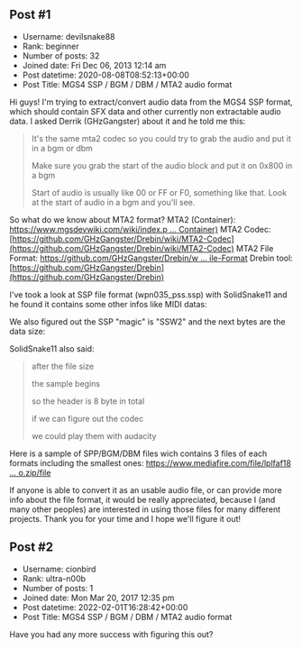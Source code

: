 ## Post #1
- Username: devilsnake88
- Rank: beginner
- Number of posts: 32
- Joined date: Fri Dec 06, 2013 12:14 am
- Post datetime: 2020-08-08T08:52:13+00:00
- Post Title: MGS4 SSP / BGM / DBM / MTA2 audio format

Hi guys!
I'm trying to extract/convert audio data  from the MGS4 SSP format, which should contain SFX data and other currently non extractable audio data.
I asked Derrik (GHzGangster) about it and he told me this:

> It's the same mta2 codec so you could try to grab the audio and put it in a bgm or dbm
>
> Make sure you grab the start of the audio block and put it on 0x800 in a bgm
>
> Start of audio is usually like 00 or FF or F0, something like that. Look at the start of audio in a bgm and you'll see.

So what do we know about MTA2 format?
MTA2 (Container): [https://www.mgsdevwiki.com/wiki/index.p ... Container)](https://www.mgsdevwiki.com/wiki/index.php/MTA2_%28Container%29)
MTA2 Codec:         [https://github.com/GHzGangster/Drebin/wiki/MTA2-Codec](https://github.com/GHzGangster/Drebin/wiki/MTA2-Codec)
MTA2 File Format: [https://github.com/GHzGangster/Drebin/w ... ile-Format](https://github.com/GHzGangster/Drebin/wiki/MTA2-File-Format)
Drebin tool:           [https://github.com/GHzGangster/Drebin](https://github.com/GHzGangster/Drebin)

I've took a look at SSP file format (wpn035_pss.ssp) with SolidSnake11  and he found it contains some other infos like MIDI datas:



We also figured out the SSP "magic" is "SSW2" and the next bytes are the data size:

SolidSnake11 also said:

> after the file size
>
> the sample begins
>
> so the header is 8 byte in total
>
> if we can figure out the codec
>
> we could play them with audacity

Here is a sample of SPP/BGM/DBM files wich contains 3 files of each formats including the smallest ones:
[https://www.mediafire.com/file/lplfaf18 ... o.zip/file](https://www.mediafire.com/file/lplfaf18xpaue3j/MGS4_Audio.zip/file)

If anyone is able to convert it as an usable audio file, or can provide more info about the file format, it would be really appreciated, because I (and many other peoples) are interested in using those files for many different projects.
Thank you for your time and I hope we'll figure it out!
## Post #2
- Username: cionbird
- Rank: ultra-n00b
- Number of posts: 1
- Joined date: Mon Mar 20, 2017 12:35 pm
- Post datetime: 2022-02-01T16:28:42+00:00
- Post Title: MGS4 SSP / BGM / DBM / MTA2 audio format

Have you had any more success with figuring this out?
